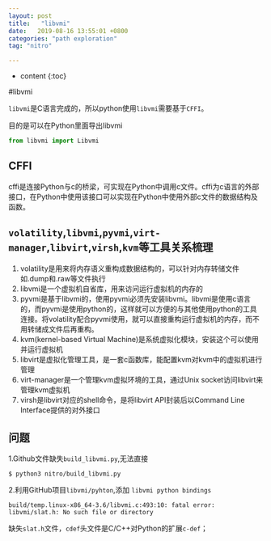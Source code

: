 ```yaml
---
layout: post
title:   "libvmi"
date:   2019-08-16 13:55:01 +0800
categories: "path exploration"
tag: "nitro"

---
```


* content
{:toc}




#libvmi

`libvmi`是C语言完成的，所以python使用`libvmi`需要基于`CFFI`。

目的是可以在Python里面导出libvmi

```python
from libvmi import Libvmi
```

## CFFI

cffi是连接Python与c的桥梁，可实现在Python中调用c文件。cffi为c语言的外部接口，在Python中使用该接口可以实现在Python中使用外部c文件的数据结构及函数。

## `volatility`,`libvmi`,`pyvmi`,`virt-manager`,`libvirt`,`virsh`,`kvm`等工具关系梳理

1. volatility是用来将内存语义重构成数据结构的，可以针对内存转储文件如.dump和.raw等文件执行
2. libvmi是一个虚拟机自省库，用来访问运行虚拟机的内存的
3. pyvmi是基于libvmi的，使用pyvmi必须先安装libvmi。libvmi是使用c语言的，而pyvmi是使用python的，这样就可以方便的与其他使用python的工具连接。将volatility配合pyvmi使用，就可以直接重构运行虚拟机的内存，而不用转储成文件后再重构。
4. kvm(kernel-based Virtual Machine)是系统虚拟化模块，安装这个可以使用并运行虚拟机
5. libvirt是虚拟化管理工具，是一套c函数库，能配置kvm对kvm中的虚拟机进行管理
6. virt-manager是一个管理kvm虚拟环境的工具，通过Unix socket访问libvirt来管理kvm虚拟机
7. virsh是libvirt对应的shell命令，是将libvirt API封装后以Command Line Interface提供的对外接口

## 问题

1.Github文件缺失`build_libvmi.py`,无法直接

```shell
$ python3 nitro/build_libvmi.py
```

2.利用GitHub项目`libvmi/pyhton`,添加 `libvmi python bindings`

```shell
build/temp.linux-x86_64-3.6/libvmi.c:493:10: fatal error: libvmi/slat.h: No such file or directory
```

缺失`slat.h`文件，`cdef`头文件是C/C++对Python的扩展`c-def`；



